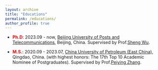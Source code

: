 ```yaml
---
layout: archive
title: "Educations"
permalink: /educations/
author_profile: true
---
```


*  **<font color=red>Ph.D</font>**: 2023.09 - now, [Beijing University of Posts and Telecommunications](https://www.bupt.edu.cn/), Beijing, China. Supervised by Prof.[Sheng Wu](https://teacher.bupt.edu.cn/wusheng/zh_CN/index.htm).

*  **<font color=red>M.S.</font>**: 2020.09 - 2023.07, [China University of Petroleum (East China)](https://upc.edu.cn/), Qingdao, China. (with highest honors: The 17th Top 10 Academic Nominee of Postgraduates). Supervised by Prof.[Peiying Zhang](https://computer.upc.edu.cn/_s104/_t1903/2023/0721/c20895a408836/page.psp).
